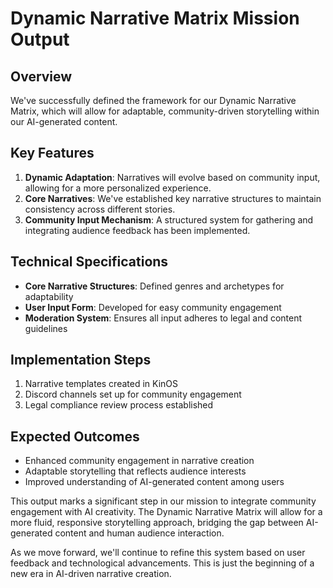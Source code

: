 

# Dynamic Narrative Matrix Mission Output

## Overview
We've successfully defined the framework for our Dynamic Narrative Matrix, which will allow for adaptable, community-driven storytelling within our AI-generated content.

## Key Features
1. **Dynamic Adaptation**: Narratives will evolve based on community input, allowing for a more personalized experience.
2. **Core Narratives**: We've established key narrative structures to maintain consistency across different stories.
3. **Community Input Mechanism**: A structured system for gathering and integrating audience feedback has been implemented.

## Technical Specifications
- **Core Narrative Structures**: Defined genres and archetypes for adaptability
- **User Input Form**: Developed for easy community engagement
- **Moderation System**: Ensures all input adheres to legal and content guidelines

## Implementation Steps
1. Narrative templates created in KinOS
2. Discord channels set up for community engagement
3. Legal compliance review process established

## Expected Outcomes
- Enhanced community engagement in narrative creation
- Adaptable storytelling that reflects audience interests
- Improved understanding of AI-generated content among users

This output marks a significant step in our mission to integrate community engagement with AI creativity. The Dynamic Narrative Matrix will allow for a more fluid, responsive storytelling approach, bridging the gap between AI-generated content and human audience interaction.

As we move forward, we'll continue to refine this system based on user feedback and technological advancements. This is just the beginning of a new era in AI-driven narrative creation.